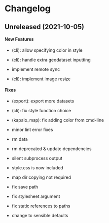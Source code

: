 # Changelog

## Unreleased (2021-10-05)

#### New Features

-   (cli): allow specifying color in style

-   (cli): handle extra geodataset inputting

-   implement remote sync

-   (cli): implement image resize

#### Fixes

-   (export): export more datasets

-   (cli): fix style function choice

-   (kapalo_map): fix adding color from cmd-line

-   minor lint error fixes

-   rm data

-   rm deprecated & update dependencies

-   silent subprocess output

-   style.css is now included

-   map dir copying not required

-   fix save path

-   fix stylesheet argument

-   fix static references to paths

-   change to sensible defaults
